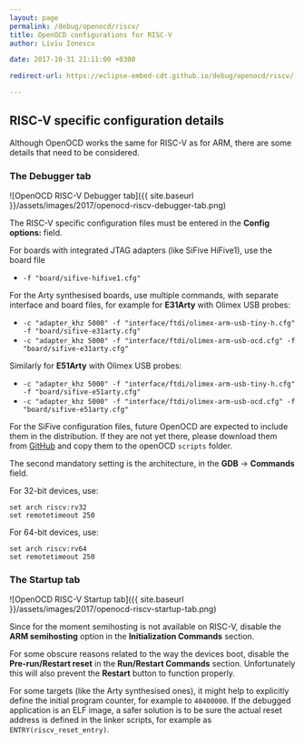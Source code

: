 ```yaml
---
layout: page
permalink: /debug/openocd/riscv/
title: OpenOCD configurations for RISC-V
author: Liviu Ionescu

date: 2017-10-31 21:11:00 +0300

redirect-url: https://eclipse-embed-cdt.github.io/debug/openocd/riscv/

---
```


## RISC-V specific configuration details

Although OpenOCD works the same for RISC-V as for ARM, there are some details that need to be considered.

### The Debugger tab

![OpenOCD RISC-V Debugger tab]({{ site.baseurl }}/assets/images/2017/openocd-riscv-debugger-tab.png)

The RISC-V specific configuration files must be entered in the **Config options:** field.

For boards with integrated JTAG adapters (like SiFive HiFive1), use the board file

* `-f "board/sifive-hifive1.cfg"`

For the Arty synthesised boards, use multiple commands, with separate interface and board files, for example for **E31Arty** with Olimex USB probes:

* `-c "adapter_khz 5000" -f "interface/ftdi/olimex-arm-usb-tiny-h.cfg" -f "board/sifive-e31arty.cfg"`
* `-c "adapter_khz 5000" -f "interface/ftdi/olimex-arm-usb-ocd.cfg" -f "board/sifive-e31arty.cfg"`

Similarly for **E51Arty** with Olimex USB probes:

* `-c "adapter_khz 5000" -f "interface/ftdi/olimex-arm-usb-tiny-h.cfg" -f "board/sifive-e51arty.cfg"`
* `-c "adapter_khz 5000" -f "interface/ftdi/olimex-arm-usb-ocd.cfg" -f "board/sifive-e51arty.cfg"`

For the SiFive configuration files, future OpenOCD are expected to include them in the distribution. If they are not yet there, please download them from [GitHub](https://github.com/gnu-mcu-eclipse/openocd/tree/gnu-mcu-eclipse-dev/tcl/board) and copy them to the openOCD `scripts` folder.

The second mandatory setting is the architecture, in the **GDB** → **Commands** field. 

For 32-bit devices, use:

```
set arch riscv:rv32
set remotetimeout 250
```

For 64-bit devices, use:

```
set arch riscv:rv64
set remotetimeout 250
```

### The Startup tab

![OpenOCD RISC-V Startup tab]({{ site.baseurl }}/assets/images/2017/openocd-riscv-startup-tab.png)

Since for the moment semihosting is not available on RISC-V, disable the **ARM semihosting** option in the **Initialization Commands** section.

For some obscure reasons related to the way the devices boot, disable the **Pre-run/Restart reset** in the **Run/Restart Commands** section. Unfortunately this will also prevent the **Restart** button to function properly.

For some targets (like the Arty synthesised ones), it might help to explicitly define the initial program counter, for example to `40400000`. If the debugged application is an ELF image, a safer solution is to be sure the actual reset address is defined in the linker scripts, for example as `ENTRY(riscv_reset_entry)`.

